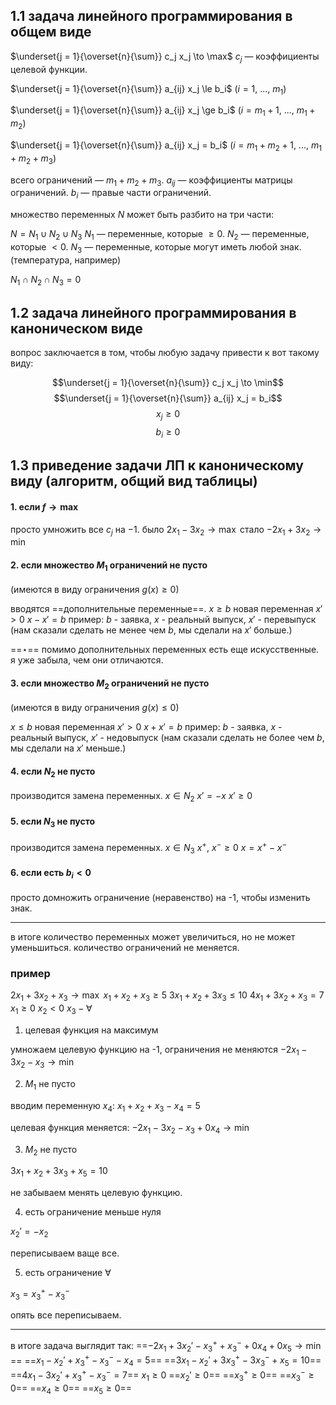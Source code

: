 ## 1.1 задача линейного программирования в общем виде
$\underset{j = 1}{\overset{n}{\sum}} c_j x_j \to \max$
$c_j$ — коэффициенты целевой функции.

$\underset{j = 1}{\overset{n}{\sum}} a_{ij} x_j \le b_i$ ($i = 1,\ ...,\ m_1$)

$\underset{j = 1}{\overset{n}{\sum}} a_{ij} x_j \ge b_i$ ($i = m_1+1,\ ...,\ m_1 + m_2$)

$\underset{j = 1}{\overset{n}{\sum}} a_{ij} x_j = b_i$ ($i = m_1 + m_2 + 1,\ ...,\ m_1 + m_2 + m_3$)

всего ограничений — $m_1 + m_2 + m_3$.
$a_{ij}$ — коэффициенты матрицы ограничений.
$b_i$ — правые части ограничений.

множество переменных $N$ может быть разбито на три части:

$N = N_1 \cup N_2 \cup N_3$
$N_1$ — переменные, которые $\ge 0$.
$N_2$ — переменные, которые $<0$.
$N_3$ — переменные, которые могут иметь любой знак. (температура, например)

$N_1 \cap N_2 \cap N_3 = 0$ 

## 1.2 задача линейного программирования в каноническом виде

вопрос заключается в том, чтобы любую задачу привести к вот такому виду:

$$\underset{j = 1}{\overset{n}{\sum}} c_j x_j \to \min$$
$$\underset{j = 1}{\overset{n}{\sum}} a_{ij} x_j = b_i$$
$$x_j \ge 0$$
$$b_i \ge 0$$
## 1.3 приведение задачи ЛП к каноническому виду (алгоритм, общий вид таблицы)

#### 1. если $f \to \max$
просто умножить все $c_j$ на $-1$.
было $2x_1 - 3x_2 \to \max$
стало $-2x_1 + 3x_2 \to \min$

#### 2. если множество $M_1$ ограничений не пусто
(имеются в виду ограничения $g(x) \ge 0$)

вводятся ==дополнительные переменные==.
$x \ge b$
новая переменная $x' > 0$
$x - x' = b$
пример: $b$ - заявка, $x$ - реальный выпуск, $x'$ - перевыпуск (нам сказали сделать не менее чем $b$, мы сделали на $x'$ больше.)

==$\star$== помимо дополнительных переменных есть еще искусственные. я уже забыла, чем они отличаются.

#### 3. если множество $M_2$ ограничений не пусто
(имеются в виду ограничения $g(x) \le 0$)

$x \le b$
новая переменная $x' > 0$
$x + x' = b$
пример: $b$ - заявка, $x$ - реальный выпуск, $x'$ - недовыпуск (нам сказали сделать не более чем $b$, мы сделали на $x'$ меньше.)

#### 4. если $N_2$ не пусто
производится замена переменных.
$x \in N_2$
$x' = -x$
$x' \ge 0$

#### 5. если $N_3$ не пусто
производится замена переменных.
$x \in N_3$
$x^+,\ x^- \ge 0$
$x = x^+ - x^-$

#### 6. если есть $b_i < 0$
просто домножить ограничение (неравенство) на -1, чтобы изменить знак.

---

в итоге количество переменных может увеличиться, но не может уменьшиться. количество ограничений не меняется.

### пример

$2x_1 + 3x_2 + x_3 \to \max$
$x_1 + x_2 + x_3 \ge 5$
$3x_1 + x_2 + 3x_3 \le 10$
$4x_1 + 3x_2 + x_3 = 7$
$x_1 \ge 0$
$x_2 < 0$
$x_3 - \forall$

1. целевая функция на максимум

умножаем целевую функцию на -1, ограничения не меняются
$-2x_1 - 3x_2 - x_3 \to \min$

2. $M_1$ не пусто

вводим переменную $x_4$:
$x_1 + x_2 + x_3 - x_4 = 5$

целевая функция меняется:
$-2x_1 - 3x_2 - x_3 + 0 x_4 \to \min$

3. $M_2$ не пусто

$3x_1 + x_2 + 3x_3 + x_5 = 10$

не забываем менять целевую функцию.

4. есть ограничение меньше нуля

$x_2' = -x_2$

переписываем ваще все.

5. есть ограничение $\forall$

$x_3 = x_3^+ - x_3^-$

опять все переписываем.

---

в итоге задача выглядит так:
==$-2x_1 + 3x_2' - x_3^+ + x_3^- + 0 x_4 + 0 x_5\to \min$==
==$x_1 - x_2' + x_3^+ - x_3^- - x_4 = 5$==
==$3x_1 - x_2' + 3x_3^+ - 3x_3^- + x_5 = 10$==
==$4x_1 - 3x_2' + x_3^+ - x_3^- = 7$==
$x_1 \ge 0$
==$x_2' \ge 0$==
==$x_3^+ \ge 0$==
==$x_3^- \ge 0$== 
==$x_4 \ge 0$==
==$x_5 \ge 0$==
